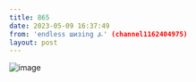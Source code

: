 ```yaml
---
title: 865
date: 2023-05-09 16:37:49
from: 'endless шизing ⍼' (channel1162404975)
layout: post
---
```


![image](photos/photo_48@09-05-2023_16-37-49.jpg)


